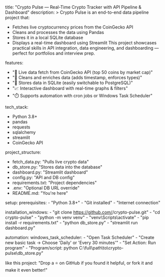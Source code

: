 title: "Crypto Pulse — Real-Time Crypto Tracker with API Pipeline & Dashboard"
description: >
  Crypto Pulse is an end-to-end data pipeline project that:
  - Fetches live cryptocurrency prices from the CoinGecko API
  - Cleans and processes the data using Pandas
  - Stores it in a local SQLite database
  - Displays a real-time dashboard using Streamlit
  This project showcases practical skills in API integration, data engineering, and dashboarding — perfect for portfolios and interview prep.

features:
  - "🔄 Live data fetch from CoinGecko API (top 50 coins by market cap)"
  - "🧪 Cleans and enriches data (adds timestamp, enforces types)"
  - "🧱 Stores data in SQLite (easily switchable to PostgreSQL)"
  - "📈 Interactive dashboard with real-time graphs & filters"
  - "⏱️ Supports automation with cron jobs or Windows Task Scheduler"

tech_stack:
  - Python 3.8+
  - pandas
  - requests
  - sqlalchemy
  - streamlit
  - CoinGecko API

project_structure:
  - fetch_data.py: "Pulls live crypto data"
  - db_store.py: "Stores data into the database"
  - dashboard.py: "Streamlit dashboard"
  - config.py: "API and DB config"
  - requirements.txt: "Project dependencies"
  - .env: "Optional DB URL override"
  - README.md: "You're here"

setup:
  prerequisites:
    - "Python 3.8+"
    - "Git installed"
    - "Internet connection"

  installation_windows:
    - "git clone https://github.com/<your-username>/crypto-pulse.git"
    - "cd crypto-pulse"
    - "python -m venv venv"
    - "venv\\Scripts\\activate"
    - "pip install -r requirements.txt"
    - "python db_store.py"
    - "streamlit run dashboard.py"

automation:
  windows_task_scheduler:
    - "Open Task Scheduler"
    - "Create new basic task → Choose 'Daily' or 'Every 30 minutes'"
    - "Set Action: Run program"
    - "Program/script: python C:\\full\\path\\to\\crypto-pulse\\db_store.py"

like this project: "Drop a ⭐️ on GitHub if you found it helpful, or fork it and make it even better!"
